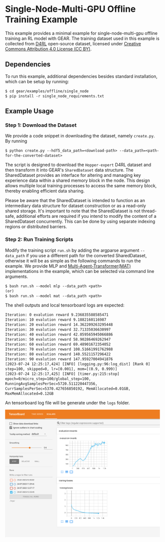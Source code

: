 # Single-Node-Multi-GPU Offline Training Example
This example provides a minimal example for single-node-multi-gpu offline training an RL model with GEAR. The training dataset used in this example is collected from [D4RL](https://github.com/Farama-Foundation/D4RL) open-source dataset, licensed under [Creative Commons Attribution 4.0 License (CC BY)](https://creativecommons.org/licenses/by/4.0/). 


## Dependencies
To run this example, additional dependencies besides standard installation, which can be setup by running:

```shell
$ cd gear/examples/offline/single_node
$ pip install -r single_node_requirements.txt 
```


## Example Usage

### Step 1: Download the Dataset
We provide a code snippet in downloading the dataset, namely ``create.py``. By running
```shell
$ python create.py --hdf5_data_path=<download-path> --data_path=<path-for-the-converted-dataset>
```
The script is designed to download the ``Hopper-expert`` D4RL dataset and then transform it into GEAR's ``SharedDataset`` data structure. The SharedDataset provides an interface for altering and managing key experience data within a shared memory block in the node. This design allows multiple local training processes to access the same memory block, thereby enabling efficient data sharing.

Please be aware that the SharedDataset is intended to function as an intermediary data structure for dataset construction or as a read-only shared storage. It's important to note that the SharedDataset is not thread-safe, additional efforts are required if you intend to modify the content of a SharedDataset concurrently. This can be done by using separate indexing regions or distributed barriers. 

### Step 2: Run Training Scripts
Modify the training script ``run.sh`` by adding the argparse argument ``--data_path`` if you use a different path for the converted SharedDataset, otherwise it will be as simple as the following commands to run the example. We provide MLP and [Multi-Agent-Transformer(MAT)](https://github.com/PKU-MARL/Multi-Agent-Transformer) implementations in the example, which can be selected via command line arguments.
```
$ bash run.sh --model mlp --data_path <path>
(or)
$ bash run.sh --model mat --data_path <path>
```

The shell outputs and local tensorboard logs are expected:
```shell
Iteration: 0 evalution reward 9.236835588585471
Iteration: 10 evalution reward 9.1882160116987
Iteration: 20 evalution reward 14.362209263295448
Iteration: 30 evalution reward 32.71335036630997
Iteration: 40 evalution reward 42.059565945066886
Iteration: 50 evalution reward 58.90286469262947
Iteration: 60 evalution reward 69.48901672354052
Iteration: 70 evalution reward 108.51661991762988
Iteration: 80 evalution reward 140.5521157296422
Iteration: 90 evalution reward 147.95927004941876
[2023-07-24 12:25:17,424] [INFO] [logging.py:96:log_dist] [Rank 0] step=100, skipped=0, lr=[0.001], mom=[(0.9, 0.999)]
[2023-07-24 12:25:17,425] [INFO] [timer.py:215:stop] epoch=0/micro_step=100/global_step=100, RunningAvgSamplesPerSec=5720.511220447356, CurrSamplesPerSec=5370.427656850192, MemAllocated=0.01GB, MaxMemAllocated=0.12GB
```

An tensorboard log file will be generate under the ``logs`` folder.
<p align="center">
<img src=https://github.com/bigrl-team/gear/blob/main/examples/offline/single-node/figs/example_tensorboard_logs.png width=512/>
</p>

